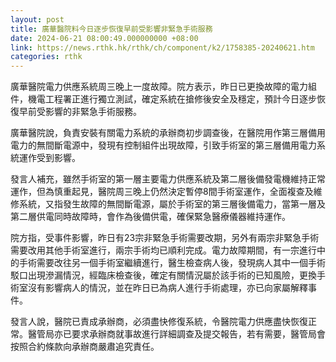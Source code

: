 ```yaml
---
layout: post
title: 廣華醫院料今日逐步恢復早前受影響非緊急手術服務
date: 2024-06-21 08:00:49.000000000 +08:00
link: https://news.rthk.hk/rthk/ch/component/k2/1758385-20240621.htm
categories: rthk
---
```


廣華醫院電力供應系統周三晚上一度故障。院方表示，昨日已更換故障的電力組件，機電工程署正進行獨立測試，確定系統在搶修後安全及穩定，預計今日逐步恢復早前受影響的非緊急手術服務。
 
廣華醫院說，負責安裝有關電力系統的承辦商初步調查後，在醫院用作第三層備用電力的無間斷電源中，發現有控制組件出現故障，引致手術室的第三層備用電力系統運作受到影響。
 
發言人補充，雖然手術室的第一層主要電力供應系統及第二層後備發電機維持正常運作，但為慎重起見，醫院周三晚上仍然決定暫停8間手術室運作，全面複查及維修系統，又指發生故障的無間斷電源，屬於手術室的第三層後備電力，當第一層及第二層供電同時故障時，會作為後備供電，確保緊急醫療儀器維持運作。

院方指，受事件影響，昨日有23宗非緊急手術需要改期，另外有兩宗非緊急手術需要改用其他手術室進行，兩宗手術均已順利完成。電力故障期間，有一宗進行中的手術需要改往另一個手術室繼續進行，醫生檢查病人後，發現病人其中一個手術駁口出現滲漏情況，經臨床檢查後，確定有關情況屬於該手術的已知風險，更換手術室沒有影響病人的情況，並在昨日已為病人進行手術處理，亦已向家屬解釋事件。
 
發言人說，醫院已責成承辦商，必須盡快修復系統，令醫院電力供應盡快恢復正常。醫管局亦已要求承辦商就事故進行詳細調查及提交報告，若有需要，醫管局會按照合約條款向承辦商嚴肅追究責任。
